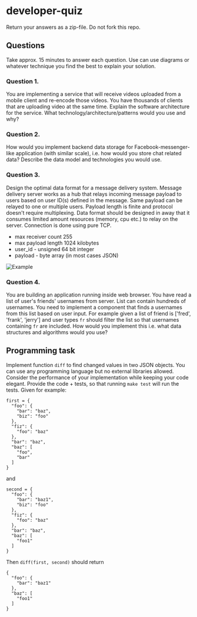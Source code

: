 # developer-quiz

Return your answers as a zip-file. Do not fork this repo.

## Questions

Take approx. 15 minutes to answer each question. Use can use diagrams or whatever technique you find the best to explain your solution.

### Question 1.

You are implementing a service that will receive videos uploaded from a mobile client and re-encode those videos. You have thousands of clients that are uploading video at the same time. Explain the software architecture for the service. What technology/architecture/patterns would you use and why?

### Question 2.

How would you implement backend data storage for Facebook-messenger-like application (with similar scale), i.e. how would you store chat related data? Describe the data model and technologies you would use.

### Question 3.

Design the optimal data format for a message delivery system.
Message delivery server works as a hub that relays incoming
message payload to users based on user ID(s) defined
in the message. Same payload can be relayed to one or multiple users.
Payload length is finite and protocol doesn't require multiplexing.
Data format should be designed in away that it consumes limited
amount resources (memory, cpu etc.) to relay on the server. Connection
is done using pure TCP.

- max receiver count 255
- max payload length 1024 kilobytes
- user_id - unsigned 64 bit integer
- payload - byte array (in most cases JSON)

![Example](https://dl.dropboxusercontent.com/u/13424146/delivery_example.png)

### Question 4.

You are building an application running inside web browser. You have read a list of user's friends' usernames from server. List can contain hundreds of usernames. You need to implement a component that finds a usernames from this list based on user input.
For example given a list of friend is ['fred', 'frank', 'jerry'] and user types `fr` should filter the list so that usernames containing `fr` are included. How would you implement this i.e. what data structures and algorithms would you use?

## Programming task

Implement function `diff` to find changed values in two JSON objects. You can use any programming language but no external libraries allowed. Consider the performance of your implementation while keeping your code elegant. Provide the code + tests, so that running `make test` will run the tests. Given for example:
```
first = {
  "foo": {
    "bar": "baz",
    "biz": "foo"
  },
  "fiz": {
    "foo": "baz"
  },
  "bar": "baz",
  "baz": [
    "foo",
    "bar"
  ]
}
```
and
```
second = {
  "foo": {
    "bar": "baz1",
    "biz": "foo"
  },
  "fiz": {
    "foo": "baz"
  },
  "bar": "baz",
  "baz": [
    "foo1"
  ]
}
```
Then `diff(first, second)` should return
```
{
  "foo": {
    "bar": "baz1"
  },
  "baz": [
    "foo1"
  ]
}
```
